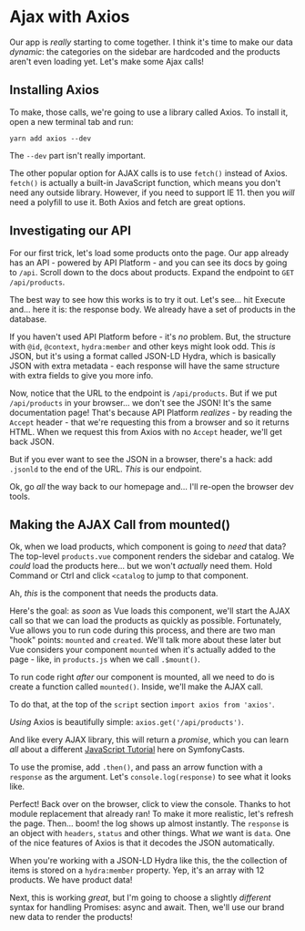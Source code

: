# Ajax with Axios

Our app is *really* starting to come together. I think it's time to make our
data *dynamic*: the categories on the sidebar are hardcoded and the products
aren't even loading yet. Let's make some Ajax calls!

## Installing Axios

To make, those calls, we're going to use a library called Axios. To install it,
open a new terminal tab and run:

```terminal
yarn add axios --dev
```

The `--dev` part isn't really important.

The other popular option for AJAX calls is to use `fetch()` instead of Axios.
`fetch()` is actually a built-in JavaScript function, which means you don't need
any outside library. However, if you need to support IE 11. then you *will* need
a polyfill to use it. Both Axios and fetch are great options.

## Investigating our API

For our first trick, let's load some products onto the page. Our app already has
an API - powered by API Platform - and you can see its docs by going to `/api`.
Scroll down to the docs about products. Expand the endpoint to `GET /api/products`.

The best way to see how this works is to try it out. Let's see... hit Execute
and... here it is: the response body. We already have a set of products in the
database.

If you haven't used API Platform before - it's *no* problem. But, the structure
with `@id`, `@context`, `hydra:member` and other keys might look odd. This *is*
JSON, but it's using a format called JSON-LD Hydra, which is basically JSON with
extra metadata - each response will have the same structure with extra fields
to give you more info.

Now, notice that the URL to the endpoint is `/api/products`. But if we put
`/api/products` in your browser... we don't see the JSON! It's the same documentation
page! That's because API Platform *realizes* - by reading the `Accept` header -
that we're requesting this from a browser and so it returns HTML. When we request
this from Axios with no `Accept` header, we'll get back JSON.

But if you ever want to see the JSON in a browser, there's a hack: add `.jsonld`
to the end of the URL. *This* is our endpoint.

Ok, go *all* the way back to our homepage and... I'll re-open the browser dev tools.

## Making the AJAX Call from mounted()

Ok, when we load products, which component is going to *need* that data? The
top-level `products.vue` component renders the sidebar and catalog. We *could*
load the products here... but we won't *actually* need them. Hold Command or Ctrl
and click `<catalog` to jump to that component.

Ah, *this* is the component that needs the products data.

Here's the goal: as *soon* as Vue loads this component, we'll start the AJAX call
so that we can load the products as quickly as possible. Fortunately, Vue allows
you to run code during this process, and there are two man "hook" points: `mounted`
and `created`. We'll talk more about these later but Vue considers your component
`mounted` when it's actually added to the page - like, in `products.js` when we
call `.$mount()`.

To run code right *after* our component is mounted, all we need to do is create
a function called `mounted()`. Inside, we'll make the AJAX call.

To do that, at the top of the `script` section `import axios from 'axios'`.

*Using* Axios is beautifully simple: `axios.get('/api/products')`.

And like every AJAX library, this will return a *promise*, which you can learn
*all* about a different
[JavaScript Tutorial](https://symfonycasts.com/screencast/javascript/all-about-promises)
here on SymfonyCasts.

To use the promise, add `.then()`, and pass an arrow function with a `response`
as the argument. Let's `console.log(response)` to see what it looks like.

Perfect! Back over on the browser, click to view the console. Thanks to hot
module replacement that already ran! To make it more realistic, let's refresh
the page. Then... boom! the log shows up almost instantly. The `response` is an
object with `headers`, `status` and other things. What *we* want is `data`. One
of the nice features of Axios is that it decodes the JSON automatically.

When you're working with a JSON-LD Hydra like this, the the collection of items
is stored on a `hydra:member` property. Yep, it's an array with 12 products. We
have product data!

Next, this is working *great*, but I'm going to choose a slightly *different*
syntax for handling Promises: async and await. Then, we'll use our brand new
data to render the products!
